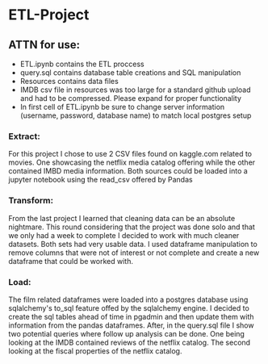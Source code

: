 # ETL-Project

## ATTN for use: 
  * ETL.ipynb contains the ETL proccess
  * query.sql contains database table creations and SQL manipulation
  * Resources contains data files
  * IMDB csv file in resources was too large for a standard github upload and had to be compressed. Please expand for proper functionality
  * In first cell of ETL.ipynb be sure to change server information (username, password, database name) to match local postgres setup
  
### Extract:
  For this project I chose to use 2 CSV files found on kaggle.com related to movies. One showcasing the netflix media catalog offering while the other contained IMBD media information. Both sources could be loaded into a jupyter notebook using the read_csv offered by Pandas
  
### Transform:
  From the last project I learned that cleaning data can be an absolute nightmare. This round considering that the project was done solo and that we only had a week to complete I decided to work with much cleaner datasets. Both sets had very usable data. I used dataframe manipulation to remove columns that were not of interest or not complete and create a new dataframe that could be worked with.
  
### Load:
  The film related dataframes were loaded into a postgres database using sqlalchemy's to_sql feature offed by the sqlalchemy engine. I decided to create the sql tables ahead of time in pgadmin and then update them with information from the pandas dataframes. After, in the query.sql file I show two potential queries where follow up analysis can be done. One being looking at the IMDB contained reviews of the netflix catalog. The second looking at the fiscal properties of the netflix catalog.  
